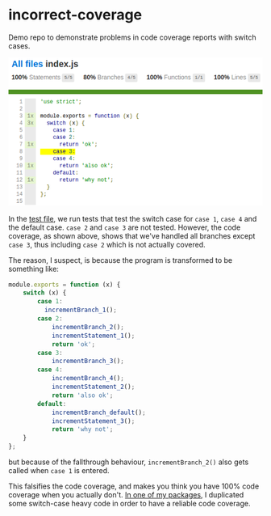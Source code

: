# incorrect-coverage

Demo repo to demonstrate problems in code coverage reports with switch cases.

![](./coverage-report.png)

In the [test file](./test.js), we run tests that test the switch case for `case 1`, `case 4` and the default case.
`case 2` and `case 3` are not tested. However, the code coverage, as shown above, shows that we've handled all branches except `case 3`, thus including `case 2` which is not actually covered.

The reason, I suspect, is because the program is transformed to be something like:

```js
module.exports = function (x) {
	switch (x) {
		case 1:
		  incrementBranch_1();
		case 2:
			incrementBranch_2();
			incrementStatement_1();
			return 'ok';
		case 3:
			incrementBranch_3();
		case 4:
			incrementBranch_4();
			incrementStatement_2();
			return 'also ok';
		default:
			incrementBranch_default();
			incrementStatement_3();
			return 'why not';
	}
};
```

but because of the fallthrough behaviour, `incrementBranch_2()` also gets called when `case 1` is entered.

This falsifies the code coverage, and makes you think you have 100% code coverage when you actually don't. [In one of my packages](https://github.com/jfmengels/eslint-ast-utils/blob/master/lib/contains-identifier.js), I duplicated some switch-case heavy code in order to have a reliable code coverage.
